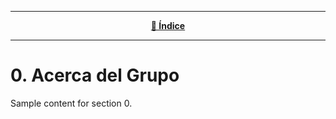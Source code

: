 <hr>
<div align="center">
 
[**📜 Índice**](../README.md)

</div>
<hr>

# 0. Acerca del Grupo

Sample content for section 0.
